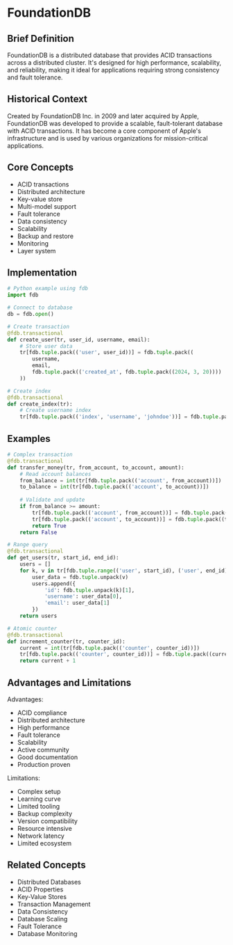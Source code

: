 # FoundationDB

## Brief Definition
FoundationDB is a distributed database that provides ACID transactions across a distributed cluster. It's designed for high performance, scalability, and reliability, making it ideal for applications requiring strong consistency and fault tolerance.

## Historical Context
Created by FoundationDB Inc. in 2009 and later acquired by Apple, FoundationDB was developed to provide a scalable, fault-tolerant database with ACID transactions. It has become a core component of Apple's infrastructure and is used by various organizations for mission-critical applications.

## Core Concepts
- ACID transactions
- Distributed architecture
- Key-value store
- Multi-model support
- Fault tolerance
- Data consistency
- Scalability
- Backup and restore
- Monitoring
- Layer system

## Implementation
```python
# Python example using fdb
import fdb

# Connect to database
db = fdb.open()

# Create transaction
@fdb.transactional
def create_user(tr, user_id, username, email):
    # Store user data
    tr[fdb.tuple.pack(('user', user_id))] = fdb.tuple.pack((
        username,
        email,
        fdb.tuple.pack(('created_at', fdb.tuple.pack((2024, 3, 20))))
    ))

# Create index
@fdb.transactional
def create_index(tr):
    # Create username index
    tr[fdb.tuple.pack(('index', 'username', 'johndoe'))] = fdb.tuple.pack(('user', 1))
```

## Examples
```python
# Complex transaction
@fdb.transactional
def transfer_money(tr, from_account, to_account, amount):
    # Read account balances
    from_balance = int(tr[fdb.tuple.pack(('account', from_account))])
    to_balance = int(tr[fdb.tuple.pack(('account', to_account))])
    
    # Validate and update
    if from_balance >= amount:
        tr[fdb.tuple.pack(('account', from_account))] = fdb.tuple.pack((from_balance - amount,))
        tr[fdb.tuple.pack(('account', to_account))] = fdb.tuple.pack((to_balance + amount,))
        return True
    return False

# Range query
@fdb.transactional
def get_users(tr, start_id, end_id):
    users = []
    for k, v in tr[fdb.tuple.range(('user', start_id), ('user', end_id))]:
        user_data = fdb.tuple.unpack(v)
        users.append({
            'id': fdb.tuple.unpack(k)[1],
            'username': user_data[0],
            'email': user_data[1]
        })
    return users

# Atomic counter
@fdb.transactional
def increment_counter(tr, counter_id):
    current = int(tr[fdb.tuple.pack(('counter', counter_id))])
    tr[fdb.tuple.pack(('counter', counter_id))] = fdb.tuple.pack((current + 1,))
    return current + 1
```

## Advantages and Limitations
Advantages:
- ACID compliance
- Distributed architecture
- High performance
- Fault tolerance
- Scalability
- Active community
- Good documentation
- Production proven

Limitations:
- Complex setup
- Learning curve
- Limited tooling
- Backup complexity
- Version compatibility
- Resource intensive
- Network latency
- Limited ecosystem

## Related Concepts
- Distributed Databases
- ACID Properties
- Key-Value Stores
- Transaction Management
- Data Consistency
- Database Scaling
- Fault Tolerance
- Database Monitoring 